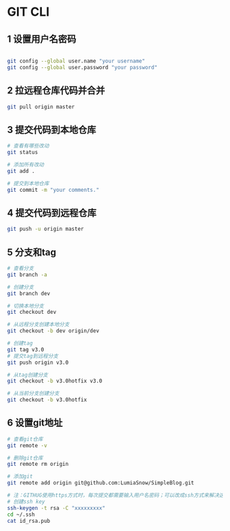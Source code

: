 # GIT CLI

## 1 设置用户名密码

```bash

git config --global user.name "your username"
git config --global user.password "your password"
```

## 2 拉远程仓库代码并合并

``` bash
git pull origin master
```

## 3 提交代码到本地仓库

``` bash
# 查看有哪些改动
git status

# 添加所有改动
git add .

# 提交到本地仓库
git commit -m "your comments."
```

## 4 提交代码到远程仓库

```bash
git push -u origin master
```

## 5 分支和tag

```bash
# 查看分支
git branch -a

# 创建分支
git branch dev

# 切换本地分支
git checkout dev

# 从远程分支创建本地分支
git checkout -b dev origin/dev

# 创建tag
git tag v3.0
# 提交tag到远程分支
git push origin v3.0

# 从tag创建分支
git checkout -b v3.0hotfix v3.0

# 从当前分支创建分支
git checkout -b v3.0hotfix

```

## 6 设置git地址

```bash
# 查看git仓库
git remote -v

# 删除git仓库
git remote rm origin

# 添加git
git remote add origin git@github.com:LumiaSnow/SimpleBlog.git

# 注：GITHUG使用https方式时，每次提交都需要输入用户名密码；可以改成ssh方式来解决这个问题，需要在github的设置中添加ssh key
# 创建ssh key
ssh-keygen -t rsa -C "xxxxxxxxx"
cd ~/.ssh
cat id_rsa.pub
```

